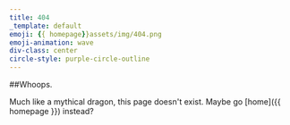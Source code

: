 ```yaml
---
title: 404
_template: default
emoji: {{ homepage}}assets/img/404.png
emoji-animation: wave
div-class: center
circle-style: purple-circle-outline
---
```


##Whoops.

Much like a mythical dragon, this page doesn't exist.
Maybe go [home]({{ homepage }}) instead?